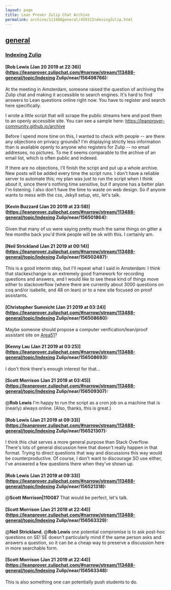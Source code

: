 ```yaml
---
layout: page
title: Lean Prover Zulip Chat Archive 
permalink: archive/113488general/45931IndexingZulip.html
---
```


## [general](index.html)
### [Indexing Zulip](45931IndexingZulip.html)

#### [Rob Lewis (Jan 20 2019 at 22:36)](https://leanprover.zulipchat.com/#narrow/stream/113488-general/topic/Indexing Zulip/near/156498766):
At the meeting in Amsterdam, someone raised the question of archiving the Zulip chat and making it accessible to search engines. It's hard to find answers to Lean questions online right now. You have to register and search here specifically. 

I wrote a little script that will scrape the public streams here and post them to an openly accessible site. You can see a sample here: https://leanprover-community.github.io/archive

Before I spend more time on this, I wanted to check with people -- are there any objections on privacy grounds? I'm displaying strictly less information than is available openly to anyone who registers for Zulip -- no email addresses, no pictures. To me it seems comparable to the archive of an email list, which is often public and indexed. 

If there are no objections, I'll finish the script and put up a whole archive. New posts will be added every time the script runs. I don't have a reliable server to automate this; my plan was just to run the script when I think about it, since there's nothing time sensitive, but if anyone has a better plan I'm listening. I also don't have the time to waste on web design. So if anyone wants to mess with the css, Jekyll setup, etc, let's talk.

#### [Kevin Buzzard (Jan 20 2019 at 23:58)](https://leanprover.zulipchat.com/#narrow/stream/113488-general/topic/Indexing Zulip/near/156501864):
Given that many of us were saying pretty much the same things on gitter a  few months back you'd think people will be ok with this. I certainly am.

#### [Neil Strickland (Jan 21 2019 at 00:14)](https://leanprover.zulipchat.com/#narrow/stream/113488-general/topic/Indexing Zulip/near/156502487):
This is a good interim step, but I'll repeat what I said in Amsterdam: I think that stackexchange  is an extremely good framework for recording questions and answers, and I would like to see these kind of things move either to stackoverflow (where there are currently about 3000 questions on coq and/or isabelle, and 48 on lean) or to a new site focused on proof assistants.

#### [Christopher Sumnicht (Jan 21 2019 at 03:24)](https://leanprover.zulipchat.com/#narrow/stream/113488-general/topic/Indexing Zulip/near/156508680):
Maybe someone should propose a computer verification/lean/proof assistant site on [Area51](https://area51.stackexchange.com/)?

#### [Kenny Lau (Jan 21 2019 at 03:25)](https://leanprover.zulipchat.com/#narrow/stream/113488-general/topic/Indexing Zulip/near/156508693):
I don't think there's enough interest for that...

#### [Scott Morrison (Jan 21 2019 at 03:45)](https://leanprover.zulipchat.com/#narrow/stream/113488-general/topic/Indexing Zulip/near/156509307):
@**Rob Lewis** I'm happy to run the script as a cron job on a machine that is (nearly) always online. (Also, thanks, this is great.)

#### [Rob Lewis (Jan 21 2019 at 09:33)](https://leanprover.zulipchat.com/#narrow/stream/113488-general/topic/Indexing Zulip/near/156521307):
I think this chat serves a more general purpose than Stack Overflow. There's lots of general discussion here that doesn't really happen in that format. Trying to direct questions that way and discussions this way would be counterproductive. Of course, I don't want to discourage SO use either, I've answered a few questions there when they've shown up.

#### [Rob Lewis (Jan 21 2019 at 09:33)](https://leanprover.zulipchat.com/#narrow/stream/113488-general/topic/Indexing Zulip/near/156521318):
@**Scott Morrison|110087** That would be perfect, let's talk.

#### [Scott Morrison (Jan 21 2019 at 22:44)](https://leanprover.zulipchat.com/#narrow/stream/113488-general/topic/Indexing Zulip/near/156563329):
@**Neil Strickland**, @**Rob Lewis** one potential compromise is to ask post-hoc questions on SE! SE doesn't particularly mind if the same person asks and answers a question, so it can be a cheap way to preserve a discussion here in more searchable form.

#### [Scott Morrison (Jan 21 2019 at 22:44)](https://leanprover.zulipchat.com/#narrow/stream/113488-general/topic/Indexing Zulip/near/156563348):
This is also something one can potentially push students to do.

